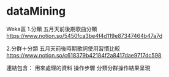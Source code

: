 # dataMining
Weka區
1.分類
五月天前後期歌曲分類
https://www.notion.so/5450fca3be4f4d119e87347464b47a7d

2.分群＋分類
五月天前後時期歌詞使用習慣比較
https://www.notion.so/c618379b42184f2a8417dae9717dc598

連結包含：
用來處理的資料
操作步驟
分類分群操作結果呈現


